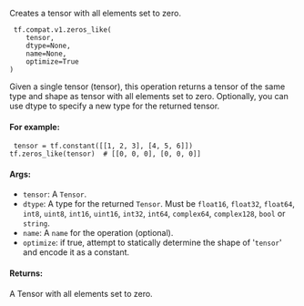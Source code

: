 
Creates a tensor with all elements set to zero.

```
 tf.compat.v1.zeros_like(
    tensor,
    dtype=None,
    name=None,
    optimize=True
)
```

Given a single tensor (tensor), this operation returns a tensor of the same type and shape as tensor with all elements set to zero. Optionally, you can use dtype to specify a new type for the returned tensor.
#### For example:

```
 tensor = tf.constant([[1, 2, 3], [4, 5, 6]])
tf.zeros_like(tensor)  # [[0, 0, 0], [0, 0, 0]]
```
#### Args:
- `tensor`: A `Tensor`.
- `dtype`: A type for the returned `Tensor`. Must be `float16`, `float32`, `float64`, `int8`, `uint8`, `int16`, `uint16`, `int32`, `int64`, `complex64`, `complex128`, `bool` or `string`.
- `name`: A `name` for the operation (optional).
- `optimize`: if true, attempt to statically determine the shape of '`tensor`' and encode it as a constant.
#### Returns:

A Tensor with all elements set to zero.
